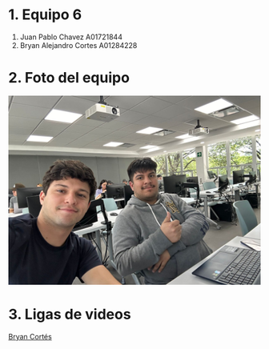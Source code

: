 # 1. Equipo 6
1. Juan Pablo Chavez A01721844
2. Bryan Alejandro Cortes A01284228

# 2. Foto del equipo
![](equipo)
# 3. Ligas de videos
[Bryan Cortés](https://youtu.be/9wG40jIhlVE)
